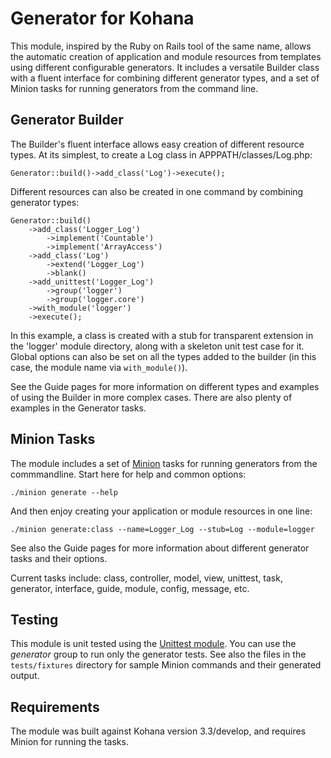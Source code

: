 Generator for Kohana
====================

This module, inspired by the Ruby on Rails tool of the same name, allows the automatic creation of application and module resources from templates using different configurable generators.  It includes a versatile Builder class with a fluent interface for combining different generator types, and a set of Minion tasks for running generators from the command line.

## Generator Builder

The Builder's fluent interface allows easy creation of different resource types. At its simplest, to create a Log class in APPPATH/classes/Log.php:

	Generator::build()->add_class('Log')->execute();

Different resources can also be created in one command by combining generator types:

	Generator::build()
		->add_class('Logger_Log')
			->implement('Countable')
			->implement('ArrayAccess')
		->add_class('Log')
			->extend('Logger_Log')
			->blank()
		->add_unittest('Logger_Log')
			->group('logger')
			->group('logger.core')
		->with_module('logger')
		->execute();

In this example, a class is created with a stub for transparent extension in the 'logger' module directory, along with a skeleton unit test case for it. Global options can also be set on all the types added to the builder (in this case, the module name via `with_module()`).

See the Guide pages for more information on different types and examples of using the Builder in more complex cases. There are also plenty of examples in the Generator tasks.

## Minion Tasks

The module includes a set of [Minion](http://github.com/kohana/minion) tasks for running generators from the commmandline. Start here for help and common options:

	./minion generate --help

And then enjoy creating your application or module resources in one line:

	./minion generate:class --name=Logger_Log --stub=Log --module=logger

See also the Guide pages for more information about different generator tasks and their options.

Current tasks include: class, controller, model, view, unittest, task, generator, interface, guide, module, config, message, etc.

## Testing

This module is unit tested using the [Unittest module](http://github.com/kohana/unittest). You can use the *generator* group to run only the generator tests. See also the files in the `tests/fixtures` directory for sample Minion commands and their generated output.

## Requirements

The module was built against Kohana version 3.3/develop, and requires Minion for running the tasks.
